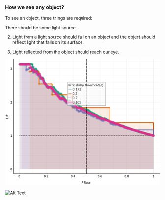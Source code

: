 ### **How we see any object?**
To see an object, three things are required: 

There should be some light source.

2. Light from a light source should fall on an object and
 the object should reflect light that falls on its surface.

3. Light reflected from the object should reach our eye.

![image](/images/dkdk.png)

![Alt Text](ramiz-moktader/geospatial-programming-course/docs/images/dkdk.png)